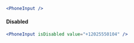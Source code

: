 ```jsx
<PhoneInput />
```

#### Disabled

```jsx
<PhoneInput isDisabled value="+12025550104" />
```
